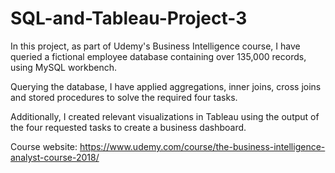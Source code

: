 # SQL-and-Tableau-Project-3
In this project, as part of Udemy's Business Intelligence course, I have queried a fictional employee database containing over 135,000 records, using MySQL workbench. 

Querying the database, I have applied aggregations, inner joins, cross joins and stored procedures to solve the required four tasks. 

Additionally, I created relevant visualizations in Tableau using the output of the four requested tasks to create a business dashboard.

Course website: https://www.udemy.com/course/the-business-intelligence-analyst-course-2018/
